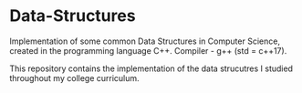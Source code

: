 # Data-Structures
Implementation of some common Data Structures in Computer Science, created in the programming language C++.
Compiler - g++ (std = c++17).

This repository contains the implementation of the data strucutres I studied throughout my college curriculum.
